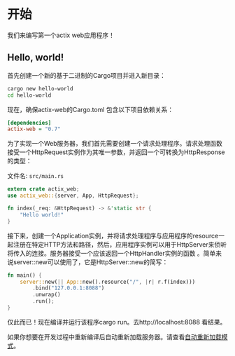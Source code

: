 # 开始

我们来编写第一个actix web应用程序！

## Hello, world!

首先创建一个新的基于二进制的Cargo项目并进入新目录：

```bash
cargo new hello-world
cd hello-world
```

现在，确保actix-web的Cargo.toml 包含以下项目依赖关系：

```ini
[dependencies]
actix-web = "0.7"
```
为了实现一个Web服务器，我们首先需要创建一个请求处理程序。请求处理函数接受一个HttpRequest实例作为其唯一参数，并返回一个可转换为HttpResponse的类型：


文件名: `src/main.rs`

```rust
extern crate actix_web;
use actix_web::{server, App, HttpRequest};

fn index(_req: &HttpRequest) -> &'static str {
    "Hello world!"
}
```

接下来，创建一个Application实例，并将请求处理程序与应用程序的resource一起注册在特定HTTP方法和路径，然后，应用程序实例可以用于HttpServer来侦听将传入的连接。服务器接受一个应该返回一个HttpHandler实例的函数 。简单来说server::new可以使用了，它是HttpServer::new的简写：

```rust
fn main() {
    server::new(|| App::new().resource("/", |r| r.f(index)))
        .bind("127.0.0.1:8088")
        .unwrap()
        .run();
}
```


仅此而已！现在编译并运行该程序cargo run。去http://localhost:8088 看结果。

如果你想要在开发过程中重新编译后自动重新加载服务器。请查看[自动重新加载模式](../theme/autoreload)。
